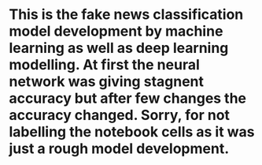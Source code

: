 # This is the fake news classification model development by machine learning as well as deep learning modelling. At first the neural network was giving stagnent accuracy but after few changes the accuracy changed. Sorry, for not labelling the notebook cells as it was just a rough model development.
